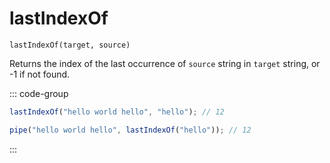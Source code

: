 # lastIndexOf

`lastIndexOf(target, source)`

Returns the index of the last occurrence of `source` string in `target` string, or -1 if not found.

::: code-group

```ts [data-first]
lastIndexOf("hello world hello", "hello"); // 12
```

```ts [data-last]
pipe("hello world hello", lastIndexOf("hello")); // 12
```

:::
